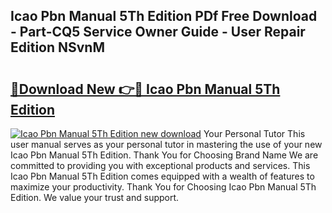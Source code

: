 ## Icao Pbn Manual 5Th Edition PDf Free Download - Part-CQ5 Service Owner Guide - User Repair Edition NSvnM

# <h2><a href="http://bc16641.oget.top/?id=Icao+Pbn+Manual+5Th+Edition">🔗Download New 👉🔴 Icao Pbn Manual 5Th Edition</a></h2>

[![Icao Pbn Manual 5Th Edition new download](https://i.imgur.com/5g1atiW.png)](http://bc16641.oget.top/?id=Icao+Pbn+Manual+5Th+Edition)
Your Personal Tutor This user manual serves as your personal tutor in mastering the use of your new Icao Pbn Manual 5Th Edition. Thank You for Choosing Brand Name We are committed to providing you with exceptional products and services. This Icao Pbn Manual 5Th Edition comes equipped with a wealth of features to maximize your productivity. Thank You for Choosing Icao Pbn Manual 5Th Edition. We value your trust and support.
